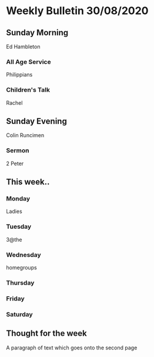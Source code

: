 # Weekly Bulletin 30/08/2020

## Sunday Morning
Ed Hambleton
### All Age Service
Philippians
### Children's Talk
Rachel
## Sunday Evening
Colin Runcimen
### Sermon
2 Peter
## This week..

### Monday
Ladies
### Tuesday
3@the
### Wednesday
homegroups
### Thursday

### Friday

### Saturday

## Thought for the week 
A paragraph of text which goes onto the second page


